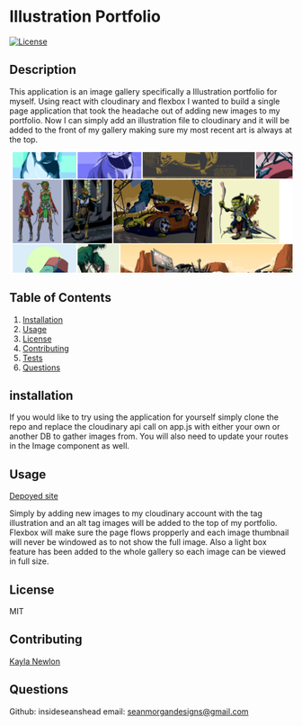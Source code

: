 # Illustration Portfolio
[![License](https://img.shields.io/badge/License-MIT-yellow.svg)](https://opensource.org/licenses/MIT)

## Description
    
This application is an image gallery specifically a Illustration portfolio for myself. Using react with cloudinary and flexbox I wanted to build a single page application that took the headache out of adding new images to my portfolio. Now I can simply add an illustration file to cloudinary and it will be added to the front of my gallery making sure my most recent art is always at the top.

![Gallery Screenshot](public\illustration_screen_cap.PNG)

## Table of Contents
1. [Installation](#installation)
1. [Usage](#usage)
1. [License](#license)
1. [Contributing](#contributing)
1. [Tests](#tests)
1. [Questions](#questions)

## installation
    
If you would like to try using the application for yourself simply clone the repo and replace the cloudinary api call on app.js with either your own or another DB to gather images from. You will also need to update your routes in the Image component as well.
    
## Usage

[Depoyed site](https://sean-morgan-illustration.herokuapp.com/)
    
Simply by adding new images to my cloudinary account with the tag illustration and an alt tag images will be added to the top of my portfolio. Flexbox will make sure the page flows propperly and each image thumbnail will never be windowed as to not show the full image. Also a light box feature has been added to the whole gallery so each image can be viewed in full size.
    
## License
    
MIT
    
## Contributing
    
[Kayla Newlon](https://github.com/kbnewlon)
        
## Questions

Github: insideseanshead
email: seanmorgandesigns@gmail.com